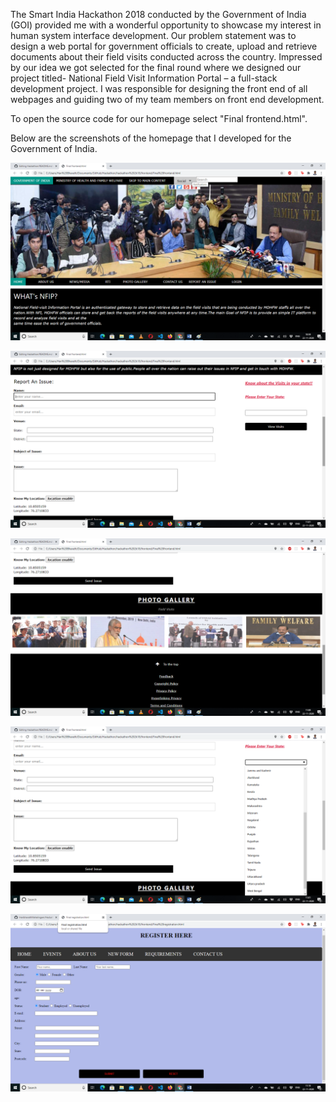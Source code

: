 The Smart India Hackathon 2018 conducted by the Government of India (GOI) provided me with a wonderful opportunity to showcase my interest in human system interface development. Our problem statement was to design a web portal for government officials to create, upload and retrieve documents about their field visits conducted across the country. Impressed by our idea we got selected for the final round where we designed our project titled- National Field Visit Information Portal – a full-stack development project. I was responsible for designing the front end of all webpages and guiding two of my team members on front end development.


To open the source code for our homepage select "Final frontend.html".


Below are the screenshots of the homepage that I developed for the Government of India.


![SST1](https://github.com/HaribharathMahalingam/Hackathon/blob/master/SST1.png)


![SST2](https://github.com/HaribharathMahalingam/Hackathon/blob/master/SST2.png)


![SST3](https://github.com/HaribharathMahalingam/Hackathon/blob/master/SST3.png)


![SST4](https://github.com/HaribharathMahalingam/Hackathon/blob/master/SST4.png)


![SST5](https://github.com/HaribharathMahalingam/Hackathon/blob/master/SST5.png)



